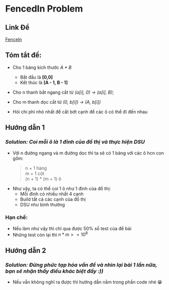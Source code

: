 # FencedIn Problem
## Link Đề
[FenceIn](http://www.usaco.org/index.php?page=viewproblem2&cpid=625)
## Tóm tắt đề:
- Cho 1 bảng kích thước _A * B_ 
    * Bắt đầu là **[0,0]**
    * Kết thúc là **[A - 1, B - 1]**
    
- Cho n thanh bắt ngang cắt từ _(a[i], 0) -> (a[i], B)_;
- Cho m thanh dọc cắt từ _(0, b[i]) -> (A, b[i])_

- Hỏi chi phí nhỏ nhất để cắt bớt cạnh để các ô có thể đi đến nhau

## Hướng dẫn 1 
### _Solution: Coi mỗi ô là 1 đỉnh của đồ thị và thực hiện DSU_
* Với n đường ngang và m đường dọc thì ta sẽ có 1 bảng với các ô hcn con gồm:
    > n + 1 hàng \
    > m + 1 cột \
    > (n + 1) * (m + 1) ô 
* Như vậy, ta có thể coi 1 ô như 1 đỉnh của đồ thị:
    * Mỗi đỉnh có nhiều nhất 4 cạnh
    * Build tất cả các cạnh của đồ thị 
    * DSU như bình thường
### Hạn chế:
* Nếu làm như vậy thì chỉ qua được 50% số test của đề bài
* Những test còn lại thì $n * m >= 10^8$

## Hướng dẫn 2
### _Solution: Đừng phức tạp hóa vấn đề và nhìn lại bài 1 lần nữa, bạn sẽ nhận thấy điều khác biệt đấy :))_
* Nếu vẫn không nghĩ ra được thì hướng dẫn nằm trong phần code nhé 😁